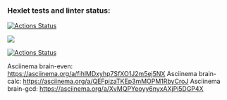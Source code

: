 ### Hexlet tests and linter status:

[![Actions Status](https://github.com/Rrudger/frontend-project-lvl1/workflows/hexlet-check/badge.svg)](https://github.com/Rrudger/frontend-project-lvl1/actions)

<a href="https://codeclimate.com/github/codeclimate/codeclimate/maintainability"><img src="https://api.codeclimate.com/v1/badges/a99a88d28ad37a79dbf6/maintainability" /></a>

[![Actions Status](https://github.com/Rrudger/frontend-project-lvl1/workflows/make-lint/badge.svg)](https://github.com/Rrudger/frontend-project-lvl1/actions)

 Asciinema brain-even: https://asciinema.org/a/fihlMDxyhp7SfXO1J2m5ej5NX
 Asciinema brain-calc: https://asciinema.org/a/QEFpizaTKEp3mMOPM1RbyCroJ
 Asciinema brain-gcd: https://asciinema.org/a/XvMQPYeoyy6nyxAXjPi5DGP4X
